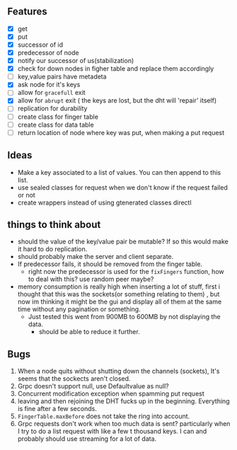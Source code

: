 ## Features
- [x]  get
- [x]  put
- [x]  successor of id
- [x]  predecessor of node
- [x]  notify our successor of us(stabilization)
- [x]  check for down nodes in figher table and replace them accordingly
- [ ]  key,value pairs have metadeta
- [x]  ask node for it's keys
- [ ]  allow for `gracefull` exit
- [x]  allow for `abrupt` exit ( the keys are lost, but the dht will 'repair' itself)
- [ ]  replication for durability
- [ ]  create class for finger table
- [ ]  create class for data table
- [ ]  return location of node where key was put, when making a put request

## Ideas
- Make a key associated to a list of values. You can then append to this list.
- use sealed classes for request when we don't know if the request failed or not
- create wrappers instead of using gtenerated classes directl

## things to think about
* should the value of the key/value pair be mutable? If so this would make it hard to do replication.
* should probably make the server and client separate.
* If predecessor fails, it should be removed from the finger table.
    - right now the predecessor is used for the `fixFingers` function, how to deal with this? use random peer maybe?
* memory consumption is really high when inserting a lot of stuff, first i thought that this was the sockets(or something relating to them)
, but now im thinking it might be the gui and display all of them at the same time without any pagination or something.
    - Just tested this went from 900MB to 600MB by not displaying the data.
        - should be able to reduce it further.

## Bugs

1. When a node quits without shutting down the channels (sockets), It's seems that the sockects aren't closed.
2. Grpc doesn't support null, use Defaultvalue as null?
3. Concurrent modification exception when spamming put request
4. leaving and then rejoining the DHT fucks up in the beginning. Everything is fine after a few seconds. 
5. `FingerTable.maxBefore` does not take the ring into account.
6.  Grpc requests don't work when too much data is sent? particularly when I try to do a list request with like a few t
thousand keys. I can and probably should use streaming for a lot of data.